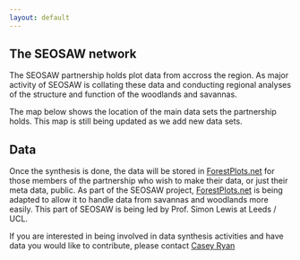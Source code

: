 ```yaml
---
layout: default
---
```


<link rel="stylesheet" href="{{ site.baseurl }}/css/MarkerCluster.css" />
<link rel="stylesheet" href="{{ site.baseurl }}/css/MarkerCluster.Default.css" />

## The SEOSAW network

The SEOSAW partnership holds plot data from accross the region. As major activity of SEOSAW is collating these data and conducting regional analyses of the structure and function of the woodlands and savannas.

The map below shows the location of the main data sets the partnership holds. This map is still being updated as we add new data sets.

## Data

Once the synthesis is done, the data will be stored in [ForestPlots.net][1] for those members of the partnership who wish to make their data, or just their meta data, public. As part of the SEOSAW project, [ForestPlots.net][1] is being adapted to allow it to handle data from savannas and woodlands more easily. This part of SEOSAW is being led by Prof. Simon Lewis at Leeds / UCL.

If you are interested in being involved in data synthesis activities and have data you would like to contribute, please contact [Casey Ryan][2]

[1]: https://www.forestplots.net
[2]: casey.ryan@ed.ac.uk 'email Casey'

<div id="leaf-map"></div>

<script src="{{ site.baseurl }}/scripts/plot_loc.js"></script>
<script src="https://unpkg.com/leaflet@1.2.0/dist/leaflet.js"
	integrity="sha512-lInM/apFSqyy1o6s89K4iQUKg6ppXEgsVxT35HbzUupEVRh2Eu9Wdl4tHj7dZO0s1uvplcYGmt3498TtHq+log=="
	crossorigin=""></script>
<script src="{{ site.baseurl }}/scripts/leaf-map.js"></script>
<script src="{{ site.baseurl }}/scripts/leaflet.markercluster-src.js"></script>


